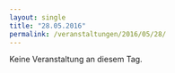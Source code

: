 ```yaml
---
layout: single
title: "28.05.2016"
permalink: /veranstaltungen/2016/05/28/
---
```


Keine Veranstaltung an diesem Tag.
